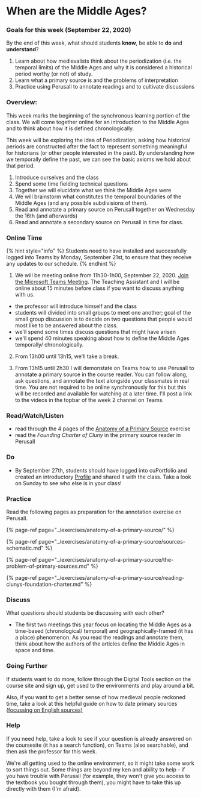 # When are the Middle Ages?

### Goals for this week \(September 22, 2020\)

By the end of this week, what should students **know**, be able to **do** and **understand**?

1. Learn about how medievalists think about the periodization \(i.e. the temporal limits\) of the Middle Ages and why it is considered a historical period worthy \(or not\) of study.
2. Learn what a primary source is and the problems of interpretation 
3. Practice using Perusall to annotate readings and to cultivate discussions

### Overview:

This week marks the beginning of the synchronous learning portion of the class. We will come together online for an introduction to the Middle Ages and to think about how it is defined chronologically. 

This week will be exploring the idea of Periodization, asking how historical periods are constructed after the fact to represent something meaningful for historians \(or other people interested in the past\). By understanding how we temporally define the past, we can see the basic axioms we hold about that period. 

1. Introduce ourselves and the class
2. Spend some time fielding technical questions
3. Together we will elucidate what we think the Middle Ages were
4. We will brainstorm what constitutes the temporal boundaries of the Middle Ages \(and any possible subdivisions of them\). 
5. Read and annotate a primary source on Perusall together on Wednesday the 16th \(and afterwards\)
6. Read and annotate a secondary source on Perusall in time for class. 

### **Online Time**

{% hint style="info" %}
Students need to have installed and successfully logged into Teams by Monday, September 21st, to ensure that they receive any updates to our schedule. 
{% endhint %}

1. We will be meeting online from 11h30-1h00, September 22, 2020.  [Join the Microsoft Teams Meeting](https://teams.microsoft.com/l/meetup-join/19%3a0cd0f4caf3a340a0a69ca0ebdd53ca0d%40thread.tacv2/1591642462316?context=%7b%22Tid%22%3a%226ad91895-de06-485e-bc51-fce126cc8530%22%2c%22Oid%22%3a%22b8e11e76-90c8-4bf2-a5e3-cca184e3c823%22%7d). The Teaching Assistant and I will be online about 15 minutes before class if you want to discuss anything with us.  

* the professor will introduce himself and the class
* students will divided into small groups to meet one another; goal of the small group discussion is to decide on two questions that people would most like to be answered about the class.
* we'll spend some times discuss  questions that might have arisen
* we'll spend 40 minutes speaking about how to define the Middle Ages temporally/ chronologically.

2. From 13h00 until 13h15, we'll take a break. 

3. From 13h15 until 2h30 I will demonstate on Teams how to use Perusall to annotate a primary source in the course reader. You can follow along, ask questions, and annotate the text alongside your classmates in real time. You are not required to be online synchronously for this  but this will be recorded and available for watching at a later time. I'll post a link to the videos in the topbar of the week 2 channel on Teams. 

### Read/Watch/Listen

* read through the 4 pages of the [Anatomy of a Primary Source](../exercises/anatomy-of-a-primary-source/) exercise
* read the _Founding Charter of Cluny_ in the primary source reader in Perusall

### Do

* By September 27th, students should have logged into cuPortfolio and created an introductory [Profile](../syllabus/assignments/critical-reflections.md#profile) and shared it with the class. Take a look on Sunday to see who else is in your class!

### Practice

Read the following pages as preparation for the annotation exercise on Perusall.

{% page-ref page="../exercises/anatomy-of-a-primary-source/" %}

{% page-ref page="../exercises/anatomy-of-a-primary-source/sources-schematic.md" %}

{% page-ref page="../exercises/anatomy-of-a-primary-source/the-problem-of-primary-sources.md" %}

{% page-ref page="../exercises/anatomy-of-a-primary-source/reading-clunys-foundation-charter.md" %}



### **Discuss**

What questions should students be discussing with each other?

* The first two meetings this year focus on locating the Middle Ages as a time-based \(chronological/ temporal\) and geographically-framed \(it has a place\) phenomenon. As you read the readings and annotate them, think about how the authors of the articles define the Middle Ages in space and time. 

### Going Further

If students want to do more, follow through the Digital Tools section on the course site and sign up, get used to the environments and play around a bit. 

Also, if you want to get a better sense of how medieval people reckoned time, take a look at this helpful guide on how to date primary sources \([focussing on English sources\)](https://www.nottingham.ac.uk/manuscriptsandspecialcollections/researchguidance/datingdocuments/introduction.aspx)

### **Help**

 If you need help, take a look to see if your question is already answered on the coursesite \(it has a search function\), on Teams \(also searchable\), and then ask the professor for this week. 

We're all getting used to the online environment, so it might take some work to sort things out. Some things are beyond my ken and ability to help - if you have trouble with Perusall \(for example, they won't give you access to the textbook you bought through them\), you might have to take this up directly with them \(I'm afraid\). 

